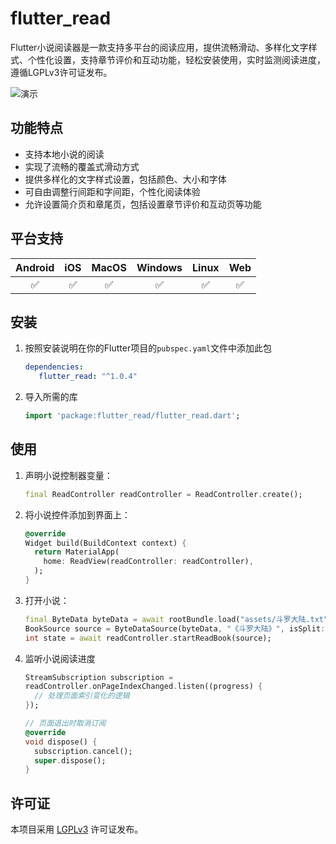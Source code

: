# flutter_read

Flutter小说阅读器是一款支持多平台的阅读应用，提供流畅滑动、多样化文字样式、个性化设置，支持章节评价和互动功能，轻松安装使用，实时监测阅读进度，遵循LGPLv3许可证发布。

![演示](https://github.com/ysbing/flutter_read/raw/main/demo.webp)

## 功能特点

- 支持本地小说的阅读
- 实现了流畅的覆盖式滑动方式
- 提供多样化的文字样式设置，包括颜色、大小和字体
- 可自由调整行间距和字间距，个性化阅读体验
- 允许设置简介页和章尾页，包括设置章节评价和互动页等功能

## 平台支持

| Android | iOS | MacOS | Windows | Linux | Web |
| :-----: | :-: | :---: | :-: | :---: | :-----: |
|   ✅    | ✅  |  ✅   | ✅  |  ✅   |   ✅    |


## 安装

1. 按照安装说明在你的Flutter项目的`pubspec.yaml`文件中添加此包
   ```yaml
   dependencies:
      flutter_read: "^1.0.4"
   ```

2. 导入所需的库

   ```dart
   import 'package:flutter_read/flutter_read.dart';
   ```

## 使用

1. 声明小说控制器变量：
   ```dart
   final ReadController readController = ReadController.create();
   ```

2. 将小说控件添加到界面上：
   ```dart
   @override            
   Widget build(BuildContext context) {
     return MaterialApp(
       home: ReadView(readController: readController),
     );
   }
   ```

3. 打开小说：
   ```dart
   final ByteData byteData = await rootBundle.load("assets/斗罗大陆.txt");
   BookSource source = ByteDataSource(byteData, "《斗罗大陆》", isSplit: true);
   int state = await readController.startReadBook(source);
   ```

4. 监听小说阅读进度
   ```dart
   StreamSubscription subscription =
   readController.onPageIndexChanged.listen((progress) {
     // 处理页面索引变化的逻辑
   });
   
   // 页面退出时取消订阅
   @override
   void dispose() {
     subscription.cancel();
     super.dispose();
   }
   ```

## 许可证

本项目采用 [LGPLv3](https://opensource.org/licenses/LGPL-3.0) 许可证发布。